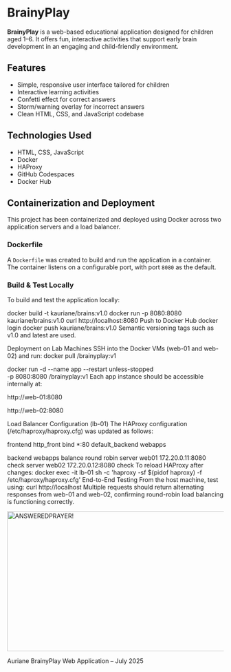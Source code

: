 # BrainyPlay

**BrainyPlay** is a web-based educational application designed for children aged 1–6. It offers fun, interactive activities that support early brain development in an engaging and child-friendly environment.

## Features

- Simple, responsive user interface tailored for children
- Interactive learning activities
- Confetti effect for correct answers
- Storm/warning overlay for incorrect answers
- Clean HTML, CSS, and JavaScript codebase

## Technologies Used

- HTML, CSS, JavaScript
- Docker
- HAProxy
- GitHub Codespaces
- Docker Hub

## Containerization and Deployment

This project has been containerized and deployed using Docker across two application servers and a load balancer.

### Dockerfile

A `Dockerfile` was created to build and run the application in a container. The container listens on a configurable port, with port `8080` as the default.

### Build & Test Locally

To build and test the application locally:

docker build -t kauriane/brains:v1.0
docker run -p 8080:8080 kauriane/brains:v1.0
curl http://localhost:8080
Push to Docker Hub
docker login
docker push kauriane/brains:v1.0
Semantic versioning tags such as v1.0 and latest are used.

Deployment on Lab Machines
SSH into the Docker VMs (web-01 and web-02) and run:
docker pull <dockerhub-username>/brainyplay:v1

docker run -d --name app --restart unless-stopped \
  -p 8080:8080 <dockerhub-username>/brainyplay:v1
Each app instance should be accessible internally at:

http://web-01:8080

http://web-02:8080

Load Balancer Configuration (lb-01)
The HAProxy configuration (/etc/haproxy/haproxy.cfg) was updated as follows:

frontend http_front
    bind *:80
    default_backend webapps

backend webapps
    balance round robin
    server web01 172.20.0.11:8080 check
    server web02 172.20.0.12:8080 check
To reload HAProxy after changes:
docker exec -it lb-01 sh -c 'haproxy -sf $(pidof haproxy) -f /etc/haproxy/haproxy.cfg'
End-to-End Testing
From the host machine, test using:
curl http://localhost
Multiple requests should return alternating responses from web-01 and web-02, confirming round-robin load balancing is functioning correctly.

<img width="511" height="325" alt="ANSWEREDPRAYER!" src="https://github.com/user-attachments/assets/d968c33d-adb8-4e4b-8968-25c55393299d" />

Auriane
BrainyPlay Web Application – July 2025
